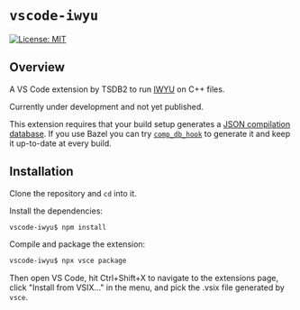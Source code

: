 # `vscode-iwyu`

[![License: MIT](https://img.shields.io/github/license/tsdb2/vscode-iwyu)](https://github.com/tsdb2/vscode-iwyu/blob/main/LICENSE)

## Overview

A VS Code extension by TSDB2 to run [IWYU](https://include-what-you-use.org/) on C++ files.

Currently under development and not yet published.

This extension requires that your build setup generates a
[JSON compilation database](https://clang.llvm.org/docs/JSONCompilationDatabase.html). If you use
Bazel you can try [`comp_db_hook`](https://github.com/tsdb2/comp_db_hook) to generate it and keep it
up-to-date at every build.

## Installation

Clone the repository and `cd` into it.

Install the dependencies:

```sh
vscode-iwyu$ npm install
```

Compile and package the extension:

```sh
vscode-iwyu$ npx vsce package
```

Then open VS Code, hit Ctrl+Shift+X to navigate to the extensions page, click "Install from VSIX..."
in the menu, and pick the .vsix file generated by `vsce`.
